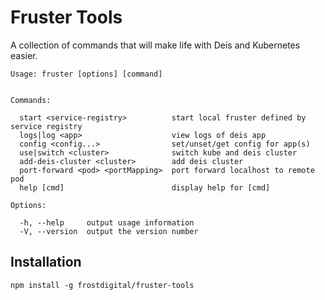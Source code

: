 # Fruster Tools

A collection of commands that will make life with Deis and Kubernetes easier.

    Usage: fruster [options] [command]
  
  
    Commands:
  
      start <service-registry>          start local fruster defined by service registry
      logs|log <app>                    view logs of deis app
      config <config...>                set/unset/get config for app(s)
      use|switch <cluster>              switch kube and deis cluster
      add-deis-cluster <cluster>        add deis cluster
      port-forward <pod> <portMapping>  port forward localhost to remote pod
      help [cmd]                        display help for [cmd]
  
    Options:
  
      -h, --help     output usage information
      -V, --version  output the version number
  

## Installation

    npm install -g frostdigital/fruster-tools

